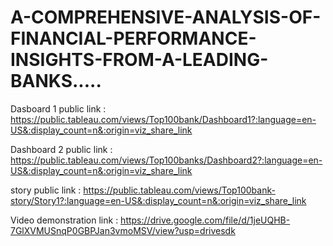# A-COMPREHENSIVE-ANALYSIS-OF-FINANCIAL-PERFORMANCE-INSIGHTS-FROM-A-LEADING-BANKS.....

Dasboard 1 public link : https://public.tableau.com/views/Top100bank/Dashboard1?:language=en-US&:display_count=n&:origin=viz_share_link

Dashboard 2 public link : https://public.tableau.com/views/Top100banks/Dashboard2?:language=en-US&:display_count=n&:origin=viz_share_link

story public link : https://public.tableau.com/views/Top100bank-story/Story1?:language=en-US&:display_count=n&:origin=viz_share_link

Video demonstration link : https://drive.google.com/file/d/1jeUQHB-7GlXVMUSnqP0GBPJan3vmoMSV/view?usp=drivesdk
